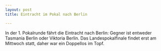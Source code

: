 ```yaml
---
layout: post
title: Eintracht im Pokal nach Berlin

---
```


In der 1. Pokalrunde fährt die Eintracht nach Berlin: Gegner ist entweder Tasmania Berlin oder Viktoria Berlin. Das Landespokalfinale findet erst am Mittwoch statt, daher war ein Doppellos im Topf.


